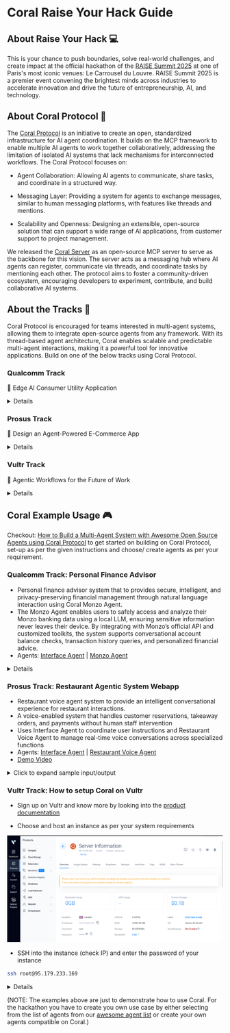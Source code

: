 # Coral Raise Your Hack Guide

## About Raise Your Hack 💻
This is your chance to push boundaries, solve real-world challenges, and create impact at the official hackathon of the [RAISE Summit 2025](https://www.raisesummit.com/) at one of Paris's most iconic venues: Le Carrousel du Louvre. RAISE Summit 2025 is a premier event convening the brightest minds across industries to accelerate innovation and drive the future of entrepreneurship, AI, and technology.

## About Coral Protocol 🪸

The [Coral Protocol](https://www.coralprotocol.org/) is an initiative to create an open, standardized infrastructure for AI agent coordination. It builds on the MCP framework to enable multiple AI agents to work together collaboratively, addressing the limitation of isolated AI systems that lack mechanisms for interconnected workflows. The Coral Protocol focuses on:

- Agent Collaboration: Allowing AI agents to communicate, share tasks, and coordinate in a structured way.

- Messaging Layer: Providing a system for agents to exchange messages, similar to human messaging platforms, with features like threads and mentions.

- Scalability and Openness: Designing an extensible, open-source solution that can support a wide range of AI applications, from customer support to project management.

We released the [Coral Server](https://github.com/Coral-Protocol/coral-server) as an open-source MCP server to serve as the backbone for this vision. The server acts as a messaging hub where AI agents can register, communicate via threads, and coordinate tasks by mentioning each other. The protocol aims to foster a community-driven ecosystem, encouraging developers to experiment, contribute, and build collaborative AI systems.

## About the Tracks 🎯

Coral Protocol is encouraged for teams interested in multi-agent systems, allowing them to integrate open-source agents from any framework. With its thread-based agent architecture, Coral enables scalable and predictable multi-agent interactions, making it a powerful tool for innovative applications. Build on one of the below tracks using Coral Protocol.

### Qualcomm Track

🧠 Edge AI Consumer Utility Application

<details>

Build a powerful, AI-driven utility app for everyday users—right at the edge.
In this track, you'll will develop a consumer-facing utility application that runs entirely on-device using the Snapdragon X Elite platform. The challenge is to harness the power of Edge AI to create a tool that is both useful and accessible to a broad audience—without relying on cloud connectivity.

🔍 What We’re Looking For:

• Consumer-Oriented: The app should appeal to a wide range of users and offer clear, everyday value.
• Utility-Focused: It must help users accomplish a task—whether it's organizing, creating, assisting, or enhancing their experience.
• Edge AI-Powered: The core functionality should include a probabilistic AI component (e.g., computer vision, audio processing, or generative AI) that runs locally in a resource-constrained environment.
• Cross-Platform: While the app targets Snapdragon X Elite, it should be compatible with Windows, macOS, and Linux.
• Developer-Ready: Submissions should include a GitHub repository with setup and run instructions. A polished consumer UI is not required—focus on functionality and innovation.

🛠️ Tech Flexibility:

• Use any programming language or framework.
• Combine multiple AI modalities (CV, audio, Gen AI) as needed.
• No internet connection should be required for core functionality.

Qualcomm will directly ship the Copilot+ PC with the Snapdragon® X Elite (loaner devices) to selected participants and collect them at the conclusion of the hackathon.

The hardware will be shipped on June 30th with next-day delivery.

</details>

### Prosus Track

🤖 Design an Agent-Powered E-Commerce App

<details>

Create an e-commerce application that uses AI agents to let users perform one or more of the following tasks:

•  Food ordering: Restaurant discovery, menu browsing, order placement
•  Travel Booking: Flight searches, hotel reservations, itinerary planning
•  Product Marketplace: New and second-hand item purchases

Your app should build a reusable user profile based on in-app conversations. This profile will help personalize experiences across different activities and should be stored as a knowledge graph.

Bonus Challenges:
•  Build a voice-first user interface
•  Support multimodal input for richer user interactions
•  Store the user profile as a knowledge graph

To Succeed in This Challenge:
• Focus on core functionality – show live, working features (live demo, not just slides!)
• Use pre-trained models and APIs to save time
• Keep your code modular and simple for easier debugging

Judges Will Focus On:
• Technical Execution – Does the MVP work reliably?
• AI Integration – How creatively and effectively is AI used?
• Originality & Impact – How novel is the idea, and does it solve a real-world problem?
• Agentic Capabilities – How useful, stable, and advanced are the agent-powered features?

⚠️ We encourage participants to explore a variety of technologies for this challenge, including: 
• SERP API
• Tavily
• Twilio
All of which offer free tiers for testing.

</details>

### Vultr Track

🧠 Agentic Workflows for the Future of Work

<details>

Build a Web-Based Enterprise Agent Deployed on Vultr

In this track, you'll design and develop a web-based AI agent purpose-built to support enterprise teams—from marketing to sales, operations, and beyond. Your mission: create a smart, agentic tool that simplifies, accelerates, or transforms workflows for today’s (and tomorrow’s) knowledge workers. The core app should be deployed on Vultr infrastructure and optimized for real-world business use cases.

🔍 What We’re Looking For:
• Enterprise-Ready: Your agent should address pain points or opportunities within marketing, sales, customer success, HR, or other enterprise functions.

• Agentic & Autonomous: Move beyond simple prompts. Build workflows where the agent can reason, plan, and act with minimal human input. Think multi-step tasks, decision trees, and feedback loops.

• Future-of-Work Focused: Help teams save time, make smarter decisions, or enhance collaboration—through the lens of what future employee experience could look like.

• Web-Based & Deployed on Vultr: The app must be a deployable web app running on Vultr. You can use any stack, language, or framework, but it should be cloud-hosted and publicly accessible (Vultr credits will be provided).

• Scalable Tooling: We encourage—but don’t require—use of technologies like vector databases, model context protocol (MCP), or other modular, scalable AI components.

🛠️ Tech Flexibility:
• Use any programming language or framework.
• Use open-source LLMs, retrieval-augmented generation. (Also available via Vultr Serverless Inference)

📦 Developer Expectations:
• Include a GitHub repo with setup instructions, agent capabilities, and a sample use case demo.
• Deploy on Vultr (we’ll provide credits and assistance).
• Show how your app solves a real problem in an enterprise context.

Each team leader of the Vultr Track will receive a coupon code to claim $250 in free credits on Vultr by signing up as a regular customer.

</details>

## Coral Example Usage 🎮

Checkout: [How to Build a Multi-Agent System with Awesome Open Source Agents using Coral Protocol](https://github.com/Coral-Protocol/existing-agent-sessions-tutorial-private-temp) to get started on building on Coral Protocol, set-up as per the given instructions and choose/ create agents as per your requirement.

### Qualcomm Track: Personal Finance Advisor

- Personal finance advisor system that  to provides secure, intelligent, and privacy-preserving financial management through natural language interaction using Coral Monzo Agent.
- The Monzo Agent enables users to safely access and analyze their Monzo banking data using a local LLM, ensuring sensitive information never leaves their device. By integrating with Monzo’s official API and customized toolkits, the system supports conversational account balance checks, transaction history queries, and personalized financial advice.
- Agents: [Interface Agent](https://github.com/Coral-Protocol/Coral-Interface-Agent) | [Monzo Agent](https://github.com/Coral-Protocol/Coral-Monzo-Agent)


<details>

### 1. How to set up local model:

<details>

<summary>Click to expand Ollama instructions</summary>

Monzo Agent uses Ollama to run local LLM. Please make sure you have Ollama installed and the desired model downloaded before running the agent.

**1. Install Ollama**

- **Linux/macOS:**
  Follow the official instructions: [https://ollama.com/download](https://ollama.com/download)
  Or run:
  ```bash
  curl -fsSL https://ollama.com/install.sh | sh
  ```
- **Windows:**
  Download the installer from [Ollama's website](https://ollama.com/download).

**2. Download Local model**

```bash
ollama pull qwen3:latest
```

**3. Start Ollama Service**

Ollama usually starts automatically. If not, start it manually:
```bash
ollama serve
```

**4. Verify the model is running**

```bash
ollama list
```
Make sure no errors occur and Ollama is running at `http://localhost:11434`.

</details>

### 2. How to run:

<details>

<summary>Option 1: Agents running on docker without orchestrator:</summary>

Ensure that the [Coral Server](https://github.com/Coral-Protocol/coral-server) is running on your system

#### 1. Git clone and pull docker image

```bash
# Clone the repository
git clone https://github.com/Coral-Protocol/Qualcomn-Track-use-case-example----Personal-finance-advisor.git

# Pull docker images
docker pull coralprotocol/coral-interface-agent
docker pull coralprotocol/coral-monzo-agent
```

#### 2. Environment Configuration

##### For Coral Interface Agent:
Get the API Key: [OpenAI](https://platform.openai.com/api-keys).

Create a `.env` file in the `Coral-Interface-Agent` directory based on the `.env_sample` file:
```bash
cd Coral-Interface-Agent
cp -r .env_sample .env
# Edit .env with your specific configuration
```

##### For Monzo Agent:
Get the `MONZO_ACCESS_TOKEN` and `MONZO_ACCOUNT_ID`:[Monzo Developer Portal](https://developers.monzo.com/).

Create a `.env` file in the `Coral-Monzo-Agent` directory based on the `.env.example` file:
```bash
cd Coral-Monzo-Agent
cp -r env_example .env
# Edit .env with your specific configuration
```

#### 3. Run Agents in Separate Terminals

##### For Coral Interface Agent:

```bash
cd Coral-Interface-Agent
docker run --network host --env-file .env -it coralprotocol/coral-interface-agent
```

##### For Monzo Agent:

```bash
cd Coral-Monzo-Agent
docker run --network host --env-file .env -it coralprotocol/coral-monzo-agent
```

</details>

<details>

<summary>Option 2: Agents running on docker with orchestrator:</summary>

#### 1. Follow the steps in [How to Build a Multi-Agent System with Awesome Open Source Agents using Coral Protocol](https://github.com/Coral-Protocol/existing-agent-sessions-tutorial-private-temp)

#### 2. Pull the docker image

```bash
docker pull coralprotocol/coral-interface-agent
docker pull coralprotocol/coral-monzo-agent
```

#### 3. Update the config by updating the "application.yml" file

```bash
applications:
  - id: "app"
    name: "Default Application"
    description: "Default application for testing"
    privacyKeys:
      - "default-key"
      - "public"
      - "priv"

registry:
  interface:
    options:
      - name: "OPENAI_API_KEY"
        type: "string"
        description: "OpenAI API Key"
      - name: "HUMAN_RESPONSE"
        type: "string"
        description: "Human response to be used in the interface agent"

    runtime:
      type: "docker"
      image: "coralprotocol/coral-interface-agent:latest"
      environment:
        - name: "API_KEY"
          from: "OPENAI_API_KEY"
        - name: "HUMAN_RESPONSE"
          from: "HUMAN_RESPONSE"

  monzo:
    options:
      - name: "MONZO_ACCESS_TOKEN"
        type: "string"
        description: "monzo access token"
      - name: "MONZO_ACCOUNT_ID"
        type: "string"
        description: "monzo account id"

    runtime:
      type: "docker"
      image: "coralprotocol/coral-monzo-agent:latest"
      environment:
        - name: "MONZO_ACCESS_TOKEN"
          from: "MONZO_ACCESS_TOKEN"
        - name: "MONZO_ACCOUNT_ID"
          from: "MONZO_ACCOUNT_ID"
```


</details>

<details>

<summary>Option 3: Agents running on executable with orchestrator:</summary>

#### 1. Follow the steps in [How to Build a Multi-Agent System with Awesome Open Source Agents using Coral Protocol](https://github.com/Coral-Protocol/existing-agent-sessions-tutorial-private-temp)

#### 2. Git clone the repository

```bash
# Clone the repository
git clone https://github.com/Coral-Protocol/Qualcomn-Track-use-case-example----Personal-finance-advisor.git
cd Qualcomn-Track-use-case-example----Personal-finance-advisor
```
#### 3. Update the config by updating the "application.yml" file

```bash
applications:
  - id: "app"
    name: "Default Application"
    description: "Default application for testing"
    privacyKeys:
      - "default-key"
      - "public"
      - "priv"

# Registry of agents we can orchestrate
registry:
  interface-local:
      options:
        - name: "OPENAI_API_KEY"
          type: "string"
          description: "OpenAI API Key"
        - name: "HUMAN_RESPONSE"
          type: "string"
          description: "Human response to be used in the interface agent"
  
      runtime:
        type: "executable"
        command:
          [
            "bash",
            "-c",
            "cd ../Coral-Interface-Agent && uv sync && uv run 0-langchain-interface.py",
          ]
        environment:
          - name: "API_KEY"
            from: "OPENAI_API_KEY"
          - name: "HUMAN_RESPONSE"
            from: "HUMAN_RESPONSE"

  Monzo:
      options:
        - name: "MONZO_ACCESS_TOKEN"
          type: "string"
          description: "monzo access token"
        - name: "MONZO_ACCOUNT_ID"
          type: "string"
          description: "monzo account id"
  
      runtime:
        type: "executable"
        command:
          [
            "bash",
            "-c",
            "cd ../Coral-Monzo-Agent && uv sync && uv run langchain-monzo-agent.py",
          ]
        environment:
          - name: "MONZO_ACCESS_TOKEN"
            from: "MONZO_ACCESS_TOKEN"
          - name: "MONZO_ACCOUNT_ID"
            from: "MONZO_ACCOUNT_ID"
```


</details>

<details>

<summary>Option 4: Agents running without docker or orchestrator:</summary>

Ensure that the [Coral Server](https://github.com/Coral-Protocol/coral-server) is running on your system

#### 1. Git clone the repository and install dependencies

```bash
# Clone the repository
git clone https://github.com/Coral-Protocol/Qualcomn-Track-use-case-example----Personal-finance-advisor.git

# Install `uv`:
pip install uv
```

##### For Coral Interface Agent
```bash
# Navigate to the interface agent agent directory
cd Coral-Interface-Agent

# Install dependencies from `pyproject.toml` using `uv`:
uv sync
```

##### For Monzo Agent
```bash
# Navigate to the monzo agent directory
cd Coral-Monzo-Agent

# Install dependencies from `pyproject.toml` using `uv`:
uv sync
```

#### 2. Environment Configuration

##### For Coral Interface Agent
Get the API Key: [OpenAI](https://platform.openai.com/api-keys).

Create a `.env` file in the `Coral-Interface-Agent` directory based on the `.env_sample` file:
```bash
cd Coral-Interface-Agent
cp -r .env_sample .env
# Edit .env with your specific configuration
```

##### For Monzo Agent
Get the `MONZO_ACCESS_TOKEN` and `MONZO_ACCOUNT_ID`:[Monzo Developer Portal](https://developers.monzo.com/).

Create a `.env` file in the `Coral-Monzo-Agent` directory based on the `.env.example` file:
```bash
cd Coral-Monzo-Agent
cp -r env_example .env
# Edit .env with your specific configuration
```

#### 3. Run Agents in Separate Terminals

###### For Coral Interface Agent:

```bash
cd Coral-Interface-Agent
uv run 0-langchain-interface.py
```

###### For Monzo Agent:

```bash
cd Coral-Monzo-Agent
uv run langchain-monzo-agent.py
```

</details>

### 3. How to use:

<details>

<summary>Click to expand sample input/output</summary>

#### 1. Input

```bash
Help me check my transections of monzo for the last 2 months and give me some personal finance advice.
```

#### 2. Output

```bash
Answer: Here is a summary of your Monzo transactions for the past 2 months:
- May 1: -£22.00 (University, bills)
- May 14: -£120.00 (Person A, general)
- May 14: -£20.81 (Mobile Provider, bills)
- May 18: -£16.00 (Person A, general)
- May 19: +£9.00 (Person B, income)
- June 2: -£22.00 (University, bills)
- June 6: +£6.66 (From Person C, income)
- June 12: -£20.81 (Mobile Provider, bills)
- June 17: +£100.00 (From Person C, income)

Notable spending patterns:
- Regular bills to University and Mobile Provider.
- Significant general spending to "Person A."
- Income from Person B and Person C.

Personalized financial advice:
1. **Track Recurring Bills:** Your regular payments to University and Mobile Provider are predictable. Consider setting up automated budgeting for these to ensure you always have funds allocated.
2. **Review Large Expenses:** The £120 payment to "Person A" stands out. Review such large transactions to ensure they are necessary and look for ways to reduce or avoid them if possible.
3. **Increase Savings:** Try to set aside a portion of your income (even small amounts) right after you receive it. Automating savings can help build a financial cushion.
4. **Monitor Cash Flow:** Your income is irregular. Consider ways to stabilize your income or reduce discretionary spending during lower-income months.
5. **Analyze General Spending:** Categorize your general expenses to identify areas where you can cut back.

Would you like more detailed budgeting tips or help setting up a savings plan?

Is there anything else I can help you with?
```
</details>

</details>

### Prosus Track: Restaurant Agentic System Webapp

- Restaurant voice agent system to provide an intelligent conversational experience for restaurant interactions.
- A voice-enabled system that handles customer reservations, takeaway orders, and payments without human staff intervention
- Uses Interface Agent to coordinate user instructions and Restaurant Voice Agent to manage real-time voice conversations across specialized functions
- Agents: [Interface Agent](https://github.com/Coral-Protocol/Interface-Agent-for-Webapp) | [Restaurant Voice Agent](https://github.com/Coral-Protocol/Restaurant-Voice-Agent)
- [Demo Video](https://drive.google.com/file/d/1LtUfTUzV9MPEPY7b4alElDiJoml7E089/view)

<details>

### 1. How to run:

<details>

<summary>Option 1: Agents running on docker without orchestrator:</summary>

Ensure that the [Coral Server](https://github.com/Coral-Protocol/coral-server) is running on your system

#### 1. Git clone and pull docker image

```bash
# Clone the repository
git clone https://github.com/Coral-Protocol/Restaurant-Agentic-Webapp

# Pull docker images
docker pull coralprotocol/coral-interface-agent-for-webapp
docker pull coralprotocol/coral-restaurant-voice-agent
```

#### 2. Environment Configuration

##### For Coral Interface Agent:
Get the API Key: [Groq](https://console.groq.com/keys).

Create a `.env` file in the `Interface-Agent-for-Webapp` directory based on the `.env_sample` file:
```bash
cd Interface-Agent-for-Webapp
cp -r .env_sample .env
# Edit .env with your specific configuration
```

##### For Restaurant Agent:
Get these api keys
GROQ_API_KEY=[Groq](https://console.groq.com/keys).

Note: If you want to use cloud services by Livekit then use [Livekit Cloud](https://cloud.livekit.io/) for these api keys and url but for Self hosting you can check out their documentation for [Self Hosting](https://docs.livekit.io/home/self-hosting/local/).

LIVEKIT_API_KEY=your_livekit_api_key_here 

LIVEKIT_API_SECRET=your_livekit_api_secret_here 

LIVEKIT_URL=your_livekit_url_here  

Create a `.env` file in the `Restaurant-Voice-Agent` directory based on the `.env.example` file:
```bash
cd Restaurant-Voice-Agent
cp -r env.example .env
# Edit .env with your specific configuration
```

#### 3. Run Agents in Separate Terminals

##### For Coral Interface Agent:

```bash
cd Interface-Agent-for-Webapp
docker run --env-file .env -it coralprotocol/coral-interface-agent-for-webapp
```

##### For Restaurant Agent:
Note: When running with docker you have to interact with the livekit agent using the UI with the same Livekit api key, secret key and url as the voice input will be from your UI.

```bash
cd Restaurant-Voice-Agent
docker run --env-file .env -it coralprotocol/coral-restaurant-voice-agent
```

</details>

<details>

<summary>Option 2: Agents running on docker with orchestrator:</summary>

#### 1. Follow the steps in [How to Build a Multi-Agent System with Awesome Open Source Agents using Coral Protocol](https://github.com/Coral-Protocol/existing-agent-sessions-tutorial-private-temp)

#### 2. Pull the docker image

```bash
docker pull coralprotocol/coral-interface-agent-for-webapp
docker pull coralprotocol/coral-restaurant-voice-agent
```

#### 3. Update the config by updating the "application.yml" file in the Coral Server:

```bash
applications:
  - id: "app"
    name: "Default Application"
    description: "Default application for testing"
    privacyKeys:
      - "default-key"
      - "public"
      - "priv"

registry:
  interface:
    options:
      - name: "GROQ_API_KEY"
        type: "string"
        description: "Groq API Key"
      - name: "HUMAN_RESPONSE"
        type: "string"
        description: "Human response to be used in the interface agent"

    runtime:
      type: "docker"
      image: "coralprotocol/coral-interface-agent-for-webapp:latest"
      environment:
        - name: "API_KEY"
          from: "GROQ_API_KEY"
        - name: "HUMAN_RESPONSE"
          from: "HUMAN_RESPONSE"

  restaurant:
    options:
      - name: "LIVEKIT_URL"
        type: "string"
        description: "LiveKit Server URL"
      - name: "LIVEKIT_API_KEY"
        type: "string"
        description: "LiveKit API Key"
      - name: "LIVEKIT_API_SECRET"
        type: "string"
        description: "LiveKit API Secret"
      - name: "GROQ_API_KEY"
        type: "string"
        description: "Groq API Key"
      - name: "DEEPGRAM_API_KEY"
        type: "string"
        description: "Deepgram API Key"
      - name: "CARTESIA_API_KEY"
        type: "string"
        description: "Cartesia API Key"

    runtime:
      type: "docker"
      image: "coralprotocol/coral-restaurant-agent:latest"
      environment:
        - name: "LIVEKIT_URL"
          from: "LIVEKIT_URL"
        - name: "LIVEKIT_API_KEY"
          from: "LIVEKIT_API_KEY"
        - name: "LIVEKIT_API_SECRET"
          from: "LIVEKIT_API_SECRET"
        - name: "API_KEY"
          from: "GROQ_API_KEY"
        - name: "DEEPGRAM_API_KEY"
          from: "DEEPGRAM_API_KEY"
        - name: "CARTESIA_API_KEY"
          from: "CARTESIA_API_KEY"
```


</details>

<details>

<summary>Option 3: Agents running on executable with orchestrator:</summary>

#### 1. Follow the steps in [How to Build a Multi-Agent System with Awesome Open Source Agents using Coral Protocol](https://github.com/Coral-Protocol/existing-agent-sessions-tutorial-private-temp)

#### 2. Git clone the repository

```bash
# Clone the repository
git clone https://github.com/Coral-Protocol/Restaurant-Agentic-Webapp
cd Restaurant-Agentic-Webapp
```
#### 3. Update the config by updating the "application.yml" file

```bash
applications:
  - id: "app"
    name: "Default Application"
    description: "Default application for testing"
    privacyKeys:
      - "default-key"
      - "public"
      - "priv"

registry:
  interface-local:
    options:
      - name: "GROQ_API_KEY"
        type: "string"
        description: "Groq API Key"
      - name: "HUMAN_RESPONSE"
        type: "string"
        description: "Human response to be used in the interface agent"

    runtime:
      type: "executable"
      command:
        [
          "bash",
          "-c",
          "cd ../Interface-Agent-for-Webapp && uv sync && uv run 0-langchain-interface.py",
        ]
      environment:
        - name: "API_KEY"
          from: "GROQ_API_KEY"
        - name: "HUMAN_RESPONSE"
          from: "HUMAN_RESPONSE"

  restaurant:
    options:
      - name: "LIVEKIT_URL"
        type: "string"
        description: "LiveKit Server URL"
      - name: "LIVEKIT_API_KEY"
        type: "string"
        description: "LiveKit API Key"
      - name: "LIVEKIT_API_SECRET"
        type: "string"
        description: "LiveKit API Secret"
      - name: "GROQ_API_KEY"
        type: "string"
        description: "Groq API Key"
      - name: "DEEPGRAM_API_KEY"
        type: "string"
        description: "Deepgram API Key"
      - name: "CARTESIA_API_KEY"
        type: "string"
        description: "Cartesia API Key"

    runtime:
      type: "executable"
      command:
        [
          "bash",
          "-c",
          "cd ../Restaurant-Voice-Agent&& uv sync && uv run main.py console", 
        ]
      environment:
        - name: "LIVEKIT_URL"
          from: "LIVEKIT_URL"
        - name: "LIVEKIT_API_KEY"
          from: "LIVEKIT_API_KEY"
        - name: "LIVEKIT_API_SECRET"
          from: "LIVEKIT_API_SECRET"
        - name: "API_KEY"
          from: "GROQ_API_KEY"
        - name: "DEEPGRAM_API_KEY"
          from: "DEEPGRAM_API_KEY"
        - name: "CARTESIA_API_KEY"
          from: "CARTESIA_API_KEY"

```


</details>

<details>

<summary>Option 4: Agents running without docker or orchestrator:</summary>

Ensure that the [Coral Server](https://github.com/Coral-Protocol/coral-server) is running on your system

#### 1. Git clone the repository and install dependencies

```bash
# Clone the repository
git clone https://github.com/Coral-Protocol/Restaurant-Agentic-Webapp

# Install `uv`:
pip install uv
```

##### For Coral Interface Agent
```bash
# Navigate to the interface agent agent directory
cd Interface-Agent-for-Webapp

# Install dependencies from `pyproject.toml` using `uv`:
uv sync
```

##### For Restaurant Agent
```bash
# Navigate to the monzo agent directory
cd Restaurant-Voice-Agent

# Install dependencies from `pyproject.toml` using `uv`:
uv sync
```

#### 2. Environment Configuration

##### For Coral Interface Agent
Get the API Key:
[Groq](https://console.groq.com/keys)

Create a `.env` file in the `Interface-Agent-for-Webapp` directory based on the `.env_sample` file:
```bash
cd Interface-Agent-for-Webapp
cp -r .env_sample .env
# Edit .env with your specific configuration
```

##### For Restaurant Agent
Get these api keys
GROQ_API_KEY=[Groq](https://console.groq.com/keys).

Note:
If you want to use cloud services by Livekit then use [Livekit Cloud](https://cloud.livekit.io/) for these api keys and url but for Self hosting you can check out there documentation for [Self Hosting](https://docs.livekit.io/home/self-hosting/local/).

LIVEKIT_API_KEY=your_livekit_api_key_here 
LIVEKIT_API_SECRET=your_livekit_api_secret_here  
LIVEKIT_URL=your_livekit_url_here 

Create a `.env` file in the `Restaurant-Voice-Agent` directory based on the `.env.example` file:
```bash
cd Restaurant-Voice-Agent
cp -r env.example .env
# Edit .env with your specific configuration
```
#### UI Frontend
To use the UI do this setup in a separate terminal:
```bash
cd UI
npm install
```
Create a `.env.local` file in the `UI` directory:
```bash
# Create .env.local with these variables:

# LiveKit Configuration
LIVEKIT_API_KEY=your_livekit_api_key_here 
LIVEKIT_API_SECRET=your_livekit_api_secret_here  
LIVEKIT_URL=your_livekit_url_here  

# API Endpoint Configuration (for Interface Agent)
NEXT_PUBLIC_CONN_DETAILS_ENDPOINT=/api/connection-details

# Interface Agent API Endpoint (default: http://localhost:8000)
NEXT_PUBLIC_INTERFACE_AGENT_API_ENDPOINT=http://localhost:8000
```

#### 3. Run Agents in Separate Terminals
Start all three components in their respective terminals:

#### Terminal 1: Start Coral Interface Agent
```bash
cd Interface-Agent-for-Webapp
uv run 0-langchain-interface.py
```

#### Terminal 2: Start Restaurant Voice Agent
```bash
cd Restaurant-Voice-Agent
uv run main.py dev
```

#### Terminal 3: Start UI Frontend
```bash
cd UI
npm run dev
```

</details>

### 2. How to Connect to UI:

<details>

<summary>Click to expand UI app running instructions</summary>

- Access the Application: Open your browser and navigate to the UI application (typically http://localhost:3000)

- Try Now Button: Click the "Try Now" button to be directed to the main page

![Prosus Demo 1](images/prosus-demo-img1.png)

- Start Conversation: On the main page, press the "Start Restaurant Conversation" button for the restaurant agent

![Prosus Demo 2](images/prosus-demo-img2.png)

- Interact: You can now chat with the agentic system for restaurant-related queries and interactions

</details>

### 3. How to use:

<summary>Click to expand sample input/output</summary>

<details>

#### 1. Input

```bash
Greet the restaurant agent by saying "Hi!".  
You can message the interface agent like this:  
Ask the restaurant agent to tell you the menu for the restaurant.  

You can also talk directly to the restaurant agent using voice, but only when it is not using the "wait for mentions" tool.
```

#### 2. Output

```bash
The restaurant agent will greet you and listen to your queries.  

When using the interface agent, it will communicate with the restaurant agent through Coral tools. The restaurant agent will reply to the interface agent, but it will not speak based on the interface agent's request.  

For speech-based interaction, you need to talk to the restaurant agent directly.
```
</details>

</details>

### Vultr Track: How to setup Coral on Vultr

- Sign up on Vultr and know more by looking into the [product documentation](https://docs.vultr.com/products)

- Choose and host an instance as per your system requirements

![Vultr Instance](images/vultr-instance.png)

- SSH into the instance (check IP) and enter the password of your instance

```bash
ssh root@95.179.233.169
```

<details>

### 1. How to run:

1. Follow the steps in [How to Build a Multi-Agent System with Awesome Open Source Agents using Coral Protocol](https://github.com/Coral-Protocol/existing-agent-sessions-tutorial-private-temp)

2. Build your multi-agent system and clone your system/ agent repository on the server and run.

</details>

(NOTE: The examples above are just to demonstrate how to use Coral. For the hackathon you have to create you own use case by either selecting from the list of agents from our [awesome agent list](https://github.com/Coral-Protocol/awesome-agents-for-multi-agent-systems) or create your own agents compatible on Coral.)

